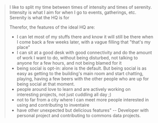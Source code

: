 > I like to split my time between times of intensity and times of serenity. Intensity is what I aim for when I go to events, gatherings, etc. Serenity is what the HQ is for
>
> Therefor, the features of the ideal HQ are:
> - I can let most of my stuffs there and know it will still be there when I come back a few weeks later, with a vague filling that "that's my place"
> - I can sit at a good desk with good connectivity and do the amount of work I want to do, without being disturbed, not talking to anyone for a few hours, and not being blamed for it
> - being social is opt-in: alone is the default. But being social is as easy as getting to the building's main room and start chatting, playing, having a few beers with the other people who are up for being social at that moment.
> - people around love to learn and are actively working on interesting projects, not just cuddling all day ;)
> - not to far from a city where I can meet more people interested in using and contributing to inventaire
> - have other unexpected but delicious features"
-- Developer with personal project and contributing to commons data projects.
